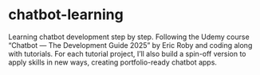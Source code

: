 # chatbot-learning
Learning chatbot development step by step. Following the Udemy course “Chatbot — The Development Guide 2025” by Eric Roby and coding along with tutorials. For each tutorial project, I’ll also build a spin-off version to apply skills in new ways, creating portfolio-ready chatbot apps.
